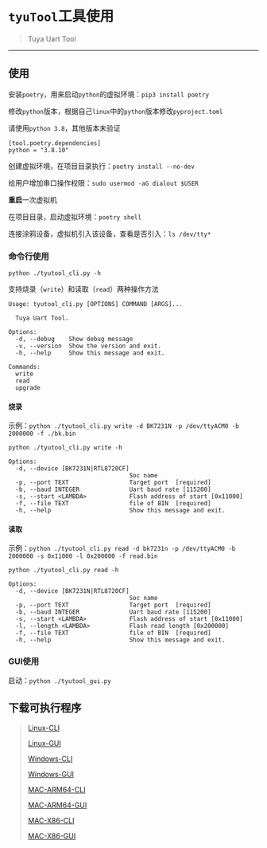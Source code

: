 # `tyuTool`工具使用

> Tuya Uart Tool

---


## 使用

安装`poetry`，用来启动`python`的虚拟环境：`pip3 install poetry`

修改`python`版本，根据自己`linux`中的`python`版本修改`pyproject.toml`

请使用`python 3.8`，其他版本未验证

```
[tool.poetry.dependencies]
python = "3.8.10"
```

创建虚拟环境，在项目目录执行：`poetry install --no-dev`

给用户增加串口操作权限：`sudo usermod -aG dialout $USER`

**重启**一次虚拟机

在项目目录，启动虚拟环境：`poetry shell`

连接涂鸦设备，虚拟机引入该设备，查看是否引入：`ls /dev/tty*`


### 命令行使用

`python ./tyutool_cli.py -h`

支持烧录（`write`）和读取（`read`）两种操作方法

```shell
Usage: tyutool_cli.py [OPTIONS] COMMAND [ARGS]...

  Tuya Uart Tool.

Options:
  -d, --debug    Show debug message
  -v, --version  Show the version and exit.
  -h, --help     Show this message and exit.

Commands:
  write
  read
  upgrade
```


#### 烧录

示例：`python ./tyutool_cli.py write -d BK7231N -p /dev/ttyACM0 -b 2000000 -f ./bk.bin`

`python ./tyutool_cli.py write -h`

```
Options:
  -d, --device [BK7231N|RTL8720CF]
                                  Soc name
  -p, --port TEXT                 Target port  [required]
  -b, --baud INTEGER              Uart baud rate [115200]
  -s, --start <LAMBDA>            Flash address of start [0x11000]
  -f, --file TEXT                 file of BIN  [required]
  -h, --help                      Show this message and exit.
```


#### 读取

示例：`python ./tyutool_cli.py read -d bk7231n -p /dev/ttyACM0 -b 2000000 -s 0x11000 -l 0x200000 -f read.bin`

`python ./tyutool_cli.py read -h`

```
Options:
  -d, --device [BK7231N|RTL8720CF]
                                  Soc name
  -p, --port TEXT                 Target port  [required]
  -b, --baud INTEGER              Uart baud rate [115200]
  -s, --start <LAMBDA>            Flash address of start [0x11000]
  -l, --length <LAMBDA>           Flash read length [0x200000]
  -f, --file TEXT                 file of BIN  [required]
  -h, --help                      Show this message and exit.
```


### GUI使用

启动：`python ./tyutool_gui.py`


## 下载可执行程序

> [Linux-CLI](https://images.tuyacn.com/smart/embed/package/vscode/data/ide_serial/tyutool_cli.tar.gz)
>
> [Linux-GUI](https://images.tuyacn.com/smart/embed/package/vscode/data/ide_serial/tyutool_gui.tar.gz)
>
> [Windows-CLI](https://images.tuyacn.com/smart/embed/package/vscode/data/ide_serial/win_tyutool_cli.tar.gz)
>
> [Windows-GUI](https://images.tuyacn.com/smart/embed/package/vscode/data/ide_serial/win_tyutool_gui.tar.gz)
>
> [MAC-ARM64-CLI](https://images.tuyacn.com/smart/embed/package/vscode/data/ide_serial/darwin_arm64_tyutool_cli.tar.gz)
>
> [MAC-ARM64-GUI](https://images.tuyacn.com/smart/embed/package/vscode/data/ide_serial/darwin_arm64_tyutool_gui.tar.gz)
>
> [MAC-X86-CLI](https://images.tuyacn.com/smart/embed/package/vscode/data/ide_serial/darwin_x86_tyutool_cli.tar.gz)
>
> [MAC-X86-GUI](https://images.tuyacn.com/smart/embed/package/vscode/data/ide_serial/darwin_x86_tyutool_gui.tar.gz)
